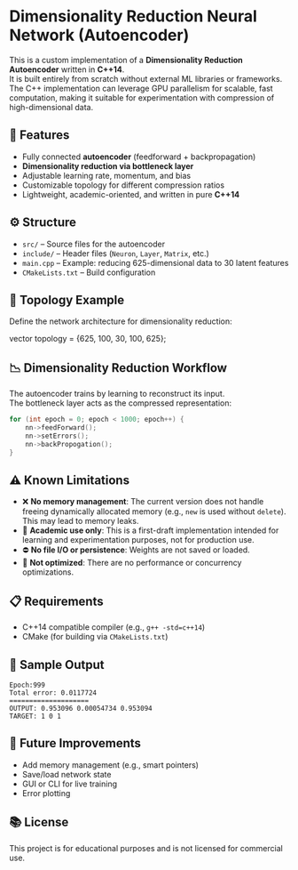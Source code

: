 # Dimensionality Reduction Neural Network (Autoencoder)

This is a custom implementation of a **Dimensionality Reduction Autoencoder** written in **C++14**.  
It is built entirely from scratch without external ML libraries or frameworks.  
The C++ implementation can leverage GPU parallelism for scalable, fast computation, making it suitable for experimentation with compression of high-dimensional data.

## 🚀 Features

- Fully connected **autoencoder** (feedforward + backpropagation)  
- **Dimensionality reduction via bottleneck layer**  
- Adjustable learning rate, momentum, and bias  
- Customizable topology for different compression ratios  
- Lightweight, academic-oriented, and written in pure **C++14**

## ⚙️ Structure

- `src/` – Source files for the autoencoder  
- `include/` – Header files (`Neuron`, `Layer`, `Matrix`, etc.)  
- `main.cpp` – Example: reducing 625-dimensional data to 30 latent features  
- `CMakeLists.txt` – Build configuration  

## 🧠 Topology Example

Define the network architecture for dimensionality reduction:


vector<int> topology = {625, 100, 30, 100, 625};

## 📉 Dimensionality Reduction Workflow

The autoencoder trains by learning to reconstruct its input.  
The bottleneck layer acts as the compressed representation:

```cpp
for (int epoch = 0; epoch < 1000; epoch++) {
    nn->feedForward();
    nn->setErrors();
    nn->backPropogation();
}
```

## ⚠️ Known Limitations

- ❌ **No memory management**: The current version does not handle freeing dynamically allocated memory (e.g., `new` is used without `delete`). This may lead to memory leaks.
- 🧪 **Academic use only**: This is a first-draft implementation intended for learning and experimentation purposes, not for production use.
- ⛔ **No file I/O or persistence**: Weights are not saved or loaded.
- 🧱 **Not optimized**: There are no performance or concurrency optimizations.

## 📋 Requirements

- C++14 compatible compiler (e.g., `g++ -std=c++14`)
- CMake (for building via `CMakeLists.txt`)

## 🧪 Sample Output

```
Epoch:999
Total error: 0.0117724
====================
OUTPUT: 0.953096 0.00054734 0.953094
TARGET: 1 0 1
```

## 🧰 Future Improvements

- Add memory management (e.g., smart pointers)
- Save/load network state
- GUI or CLI for live training
- Error plotting

## 📚 License

This project is for educational purposes and is not licensed for commercial use.
